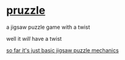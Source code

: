 
# [pruzzle][play]

a jigsaw puzzle game with a twist

well it *will* have a twist

[so far it's just basic jigsaw puzzle mechanics][play]

[play]: http://1j01.github.io/pruzzle/
